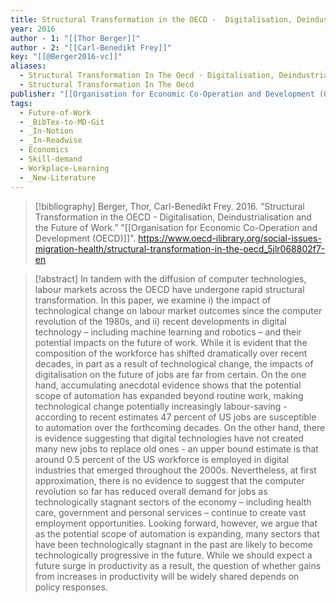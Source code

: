 ```yaml
---
title: Structural Transformation in the OECD -  Digitalisation, Deindustrialisation and the Future of Work
year: 2016
author - 1: "[[Thor Berger]]"
author - 2: "[[Carl-Benedikt Frey]]"
key: "[[@Berger2016-vc]]"
aliases:
  - Structural Transformation In The Oecd - Digitalisation, Deindustrialisation And The Future Of Work
  - Structural Transformation In The Oecd
publisher: "[[Organisation for Economic Co-Operation and Development (OECD)]]"
tags:
  - Future-of-Work
  - _BibTex-to-MD-Git
  - _In-Notion
  - _In-Readwise
  - Economics
  - Skill-demand
  - Workplace-Learning
  - _New-Literature
---
```


> [!bibliography]
> Berger, Thor, Carl-Benedikt Frey. 2016. “Structural Transformation in the OECD -  Digitalisation, Deindustrialisation and the Future of Work.” "[[Organisation for Economic Co-Operation and Development (OECD)]]". https://www.oecd-ilibrary.org/social-issues-migration-health/structural-transformation-in-the-oecd_5jlr068802f7-en

> [!abstract]
> In tandem with the diffusion of computer technologies, labour markets across the OECD have undergone rapid structural transformation. In this paper, we examine i) the impact of technological change on labour market outcomes since the computer revolution of the 1980s, and ii) recent developments in digital technology – including machine learning and robotics – and their potential impacts on the future of work. While it is evident that the composition of the workforce has shifted dramatically over recent decades, in part as a result of technological change, the impacts of digitalisation on the future of jobs are far from certain. On the one hand, accumulating anecdotal evidence shows that the potential scope of automation has expanded beyond routine work, making technological change potentially increasingly labour-saving -  according to recent estimates 47 percent of US jobs are susceptible to automation over the forthcoming decades. On the other hand, there is evidence suggesting that digital technologies have not created many new jobs to replace old ones -  an upper bound estimate is that around 0.5 percent of the US workforce is employed in digital industries that emerged throughout the 2000s. Nevertheless, at first approximation, there is no evidence to suggest that the computer revolution so far has reduced overall demand for jobs as technologically stagnant sectors of the economy – including health care, government and personal services – continue to create vast employment opportunities. Looking forward, however, we argue that as the potential scope of automation is expanding, many sectors that have been technologically stagnant in the past are likely to become technologically progressive in the future. While we should expect a future surge in productivity as a result, the question of whether gains from increases in productivity will be widely shared depends on policy responses.